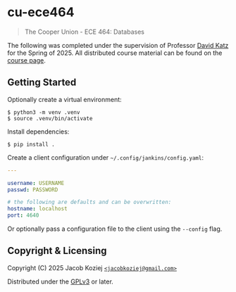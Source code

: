 # cu-ece464

> The Cooper Union - ECE 464: Databases

The following was completed under the supervision of Professor
[David Katz] for the Spring of 2025. All distributed course material can
be found on the [course page].

## Getting Started

Optionally create a virtual environment:

```
$ python3 -m venv .venv
$ source .venv/bin/activate
```

Install dependencies:

```
$ pip install .
```

Create a client configuration under `~/.config/jankins/config.yaml`:

```yaml
---

username: USERNAME
passwd: PASSWORD

# the following are defaults and can be overwritten:
hostname: localhost
port: 4640
```

Or optionally pass a configuration file to the client using the
`--config` flag.

## Copyright & Licensing

Copyright (C) 2025 Jacob Koziej [`<jacobkoziej@gmail.com>`]

Distributed under the [GPLv3] or later.

[course page]: https://github.com/eugsokolov/ece464-databases
[david katz]: https://github.com/katzdave
[gplv3]: LICENSE.md
[`<jacobkoziej@gmail.com>`]: mailto:jacobkoziej@gmail.com

